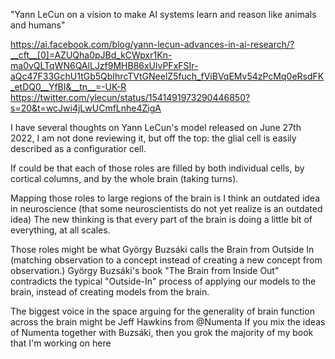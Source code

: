 "Yann LeCun on a vision to make AI systems learn and reason like animals and humans"

https://ai.facebook.com/blog/yann-lecun-advances-in-ai-research/?__cft__[0]=AZUQha0pJBd_kCWpxr1Kn-ma0vQLTqWN6QAlLJzf9MHB86xUlvPFxFSIr-aQc47F33GchU1tGb5QbIhrcTVtGNeelZ5fuch_fViBVqEMv54zPcMq0eRsdFK_etDQ0__YfBI&__tn__=-UK-R
https://twitter.com/ylecun/status/1541491973290446850?s=20&t=wcJwi4jLwUCmfLnhe4ZigA

I have several thoughts on Yann LeCun's model released on June 27th 2022, I am not done reviewing it, but off the top: the glial cell is easily described as a configuratior cell.

If could be that each of those roles are filled by both individual cells, by cortical columns, and by the whole brain (taking turns).

Mapping those roles to large regions of the brain is I think an outdated idea in neuroscience (that some neuroscientists do not yet realize is an outdated idea) The new thinking is that every part of the brain is doing a little bit of everything, at all scales.

Those roles might be what György Buzsáki calls the Brain from Outside In (matching observation to a concept instead of creating a new concept from observation.) György Buzsáki's book "The Brain from Inside Out" contradicts the typical "Outside-In" process of applying our models to the brain, instead of creating models from the brain.

The biggest voice in the space arguing for the generality of brain function across the brain might be Jeff Hawkins from @Numenta If you mix the ideas of Numenta together with Buzsáki, then you grok the majority of my book that I'm working on here
